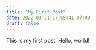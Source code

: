 ```yaml
---
title: "My First Post"
date: 2022-03-21T17:55:41-07:00
draft: false
---
```



This is my first post. Hello, world!